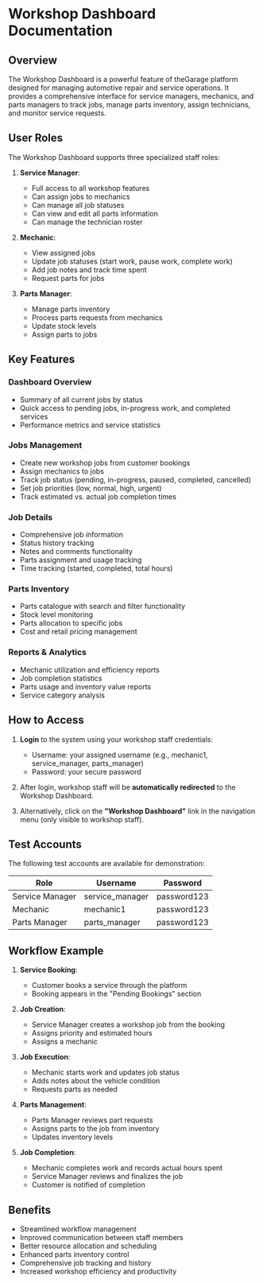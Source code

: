 # Workshop Dashboard Documentation

## Overview

The Workshop Dashboard is a powerful feature of theGarage platform designed for managing automotive repair and service operations. It provides a comprehensive interface for service managers, mechanics, and parts managers to track jobs, manage parts inventory, assign technicians, and monitor service requests.

## User Roles

The Workshop Dashboard supports three specialized staff roles:

1. **Service Manager**:
   - Full access to all workshop features
   - Can assign jobs to mechanics
   - Can manage all job statuses
   - Can view and edit all parts information
   - Can manage the technician roster

2. **Mechanic**:
   - View assigned jobs
   - Update job statuses (start work, pause work, complete work)
   - Add job notes and track time spent
   - Request parts for jobs

3. **Parts Manager**:
   - Manage parts inventory
   - Process parts requests from mechanics
   - Update stock levels
   - Assign parts to jobs

## Key Features

### Dashboard Overview
- Summary of all current jobs by status
- Quick access to pending jobs, in-progress work, and completed services
- Performance metrics and service statistics

### Jobs Management
- Create new workshop jobs from customer bookings
- Assign mechanics to jobs
- Track job status (pending, in-progress, paused, completed, cancelled)
- Set job priorities (low, normal, high, urgent)
- Track estimated vs. actual job completion times

### Job Details
- Comprehensive job information
- Status history tracking
- Notes and comments functionality
- Parts assignment and usage tracking
- Time tracking (started, completed, total hours)

### Parts Inventory
- Parts catalogue with search and filter functionality
- Stock level monitoring
- Parts allocation to specific jobs
- Cost and retail pricing management

### Reports & Analytics
- Mechanic utilization and efficiency reports
- Job completion statistics
- Parts usage and inventory value reports
- Service category analysis

## How to Access

1. **Login** to the system using your workshop staff credentials:
   - Username: your assigned username (e.g., mechanic1, service_manager, parts_manager)
   - Password: your secure password

2. After login, workshop staff will be **automatically redirected** to the Workshop Dashboard.

3. Alternatively, click on the **"Workshop Dashboard"** link in the navigation menu (only visible to workshop staff).

## Test Accounts

The following test accounts are available for demonstration:

| Role | Username | Password |
|------|----------|----------|
| Service Manager | service_manager | password123 |
| Mechanic | mechanic1 | password123 |
| Parts Manager | parts_manager | password123 |

## Workflow Example

1. **Service Booking**:
   - Customer books a service through the platform
   - Booking appears in the "Pending Bookings" section

2. **Job Creation**:
   - Service Manager creates a workshop job from the booking
   - Assigns priority and estimated hours
   - Assigns a mechanic

3. **Job Execution**:
   - Mechanic starts work and updates job status
   - Adds notes about the vehicle condition
   - Requests parts as needed

4. **Parts Management**:
   - Parts Manager reviews part requests
   - Assigns parts to the job from inventory
   - Updates inventory levels

5. **Job Completion**:
   - Mechanic completes work and records actual hours spent
   - Service Manager reviews and finalizes the job
   - Customer is notified of completion

## Benefits

- Streamlined workflow management
- Improved communication between staff members
- Better resource allocation and scheduling
- Enhanced parts inventory control
- Comprehensive job tracking and history
- Increased workshop efficiency and productivity